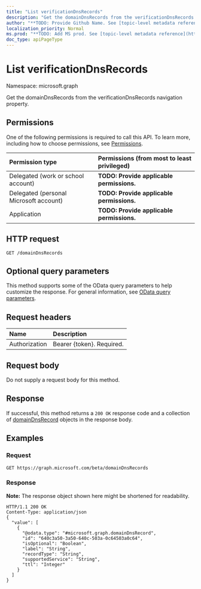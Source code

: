 ```yaml
---
title: "List verificationDnsRecords"
description: "Get the domainDnsRecords from the verificationDnsRecords navigation property."
author: "**TODO: Provide Github Name. See [topic-level metadata reference](https://msgo.azurewebsites.net/add/document/guidelines/metadata.html#topic-level-metadata)**"
localization_priority: Normal
ms.prod: "**TODO: Add MS prod. See [topic-level metadata reference](https://msgo.azurewebsites.net/add/document/guidelines/metadata.html#topic-level-metadata)**"
doc_type: apiPageType
---
```


# List verificationDnsRecords
Namespace: microsoft.graph

Get the domainDnsRecords from the verificationDnsRecords navigation property.

## Permissions
One of the following permissions is required to call this API. To learn more, including how to choose permissions, see [Permissions](/concepts/permissions-reference.md).

|Permission type|Permissions (from most to least privileged)|
|:---|:---|
|Delegated (work or school account)|**TODO: Provide applicable permissions.**|
|Delegated (personal Microsoft account)|**TODO: Provide applicable permissions.**|
|Application|**TODO: Provide applicable permissions.**|

## HTTP request

<!-- {
  "blockType": "ignored"
}
-->
``` http
GET /domainDnsRecords
```

## Optional query parameters
This method supports some of the OData query parameters to help customize the response. For general information, see [OData query parameters](/graph/query-parameters).

## Request headers
|Name|Description|
|:---|:---|
|Authorization|Bearer {token}. Required.|

## Request body
Do not supply a request body for this method.

## Response

If successful, this method returns a `200 OK` response code and a collection of [domainDnsRecord](../resources/domaindnsrecord.md) objects in the response body.

## Examples

### Request
<!-- {
  "blockType": "request",
  "name": "get_domaindnsrecord"
}
-->
``` http
GET https://graph.microsoft.com/beta/domainDnsRecords
```


### Response
**Note:** The response object shown here might be shortened for readability.
<!-- {
  "blockType": "response",
  "truncated": true,
  "@odata.type": "collection(microsoft.graph.domaindnsrecord)"
}
-->
``` http
HTTP/1.1 200 OK
Content-Type: application/json
{
  "value": [
    {
      "@odata.type": "#microsoft.graph.domainDnsRecord",
      "id": "640c3a50-3a50-640c-503a-0c64503a0c64",
      "isOptional": "Boolean",
      "label": "String",
      "recordType": "String",
      "supportedService": "String",
      "ttl": "Integer"
    }
  ]
}
```

